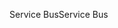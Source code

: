 <span data-ttu-id="da2da-101">Service Bus</span><span class="sxs-lookup"><span data-stu-id="da2da-101">Service Bus</span></span>